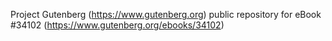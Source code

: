 Project Gutenberg (https://www.gutenberg.org) public repository for eBook #34102 (https://www.gutenberg.org/ebooks/34102)
